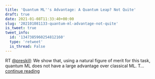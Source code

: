 ```yaml
---
title: 'Quantum ML''s Advantage: A Quantum Leap? Not Quite'
draft: true
date: 2021-01-08T11:33:40+00:00
slug: '202101081133-quantum-ml-advantage-not-quite'
is_tweet: true
tweet_info:
  id: '1347385960254812160'
  type: 'retweet'
  is_thread: False
---
```




RT [@preskill](https://x.com/preskill): We show that, using a natural figure of merit for this task, quantum ML does not have a large advantage over classical ML.  T… [continue reading](https://x.com/sytelus/status/1347385960254812160)
